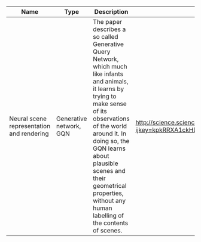 | ﻿Name                                      | Type                    | Description                                                                                                                                                                                                                                                                                                              | URL                                                                                            |
|-------------------------------------------|-------------------------|--------------------------------------------------------------------------------------------------------------------------------------------------------------------------------------------------------------------------------------------------------------------------------------------------------------------------|------------------------------------------------------------------------------------------------|
| Neural scene representation and rendering | Generative network, GQN | The paper describes a so called Generative Query Network, which much like infants and animals, it learns by trying to make sense of its observations of the world around it. In doing so, the GQN learns about plausible scenes and their geometrical properties, without any human labelling of the contents of scenes. | http://science.sciencemag.org/content/360/6394/1204?ijkey=kpkRRXA1ckHD6&keytype=ref&siteid=sci |
